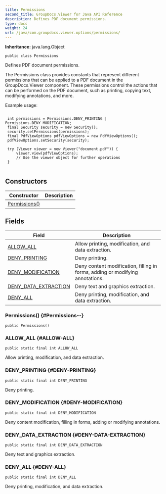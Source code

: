 ```yaml
---
title: Permissions
second_title: GroupDocs.Viewer for Java API Reference
description: Defines PDF document permissions.
type: docs
weight: 24
url: /java/com.groupdocs.viewer.options/permissions/
---
```

**Inheritance:**
java.lang.Object
```
public class Permissions
```

Defines PDF document permissions.

The Permissions class provides constants that represent different permissions that can be applied to a PDF document in the GroupDocs.Viewer component. These permissions control the actions that can be performed on the PDF document, such as printing, copying text, modifying annotations, and more.

Example usage:

```

 int permissions = Permissions.DENY_PRINTING | Permissions.DENY_MODIFICATION;
 final Security security = new Security();
 security.setPermissions(permissions);
 final PdfViewOptions pdfViewOptions = new PdfViewOptions();
 pdfViewOptions.setSecurity(security);

 try (Viewer viewer = new Viewer("document.pdf")) {
     viewer.view(pdfViewOptions);
     // Use the viewer object for further operations
 }
 
```
## Constructors

| Constructor | Description |
| --- | --- |
| [Permissions()](#Permissions--) |  |
## Fields

| Field | Description |
| --- | --- |
| [ALLOW_ALL](#ALLOW-ALL) | Allow printing, modification, and data extraction. |
| [DENY_PRINTING](#DENY-PRINTING) | Deny printing. |
| [DENY_MODIFICATION](#DENY-MODIFICATION) | Deny content modification, filling in forms, adding or modifying annotations. |
| [DENY_DATA_EXTRACTION](#DENY-DATA-EXTRACTION) | Deny text and graphics extraction. |
| [DENY_ALL](#DENY-ALL) | Deny printing, modification, and data extraction. |
### Permissions() {#Permissions--}
```
public Permissions()
```


### ALLOW_ALL {#ALLOW-ALL}
```
public static final int ALLOW_ALL
```


Allow printing, modification, and data extraction.

### DENY_PRINTING {#DENY-PRINTING}
```
public static final int DENY_PRINTING
```


Deny printing.

### DENY_MODIFICATION {#DENY-MODIFICATION}
```
public static final int DENY_MODIFICATION
```


Deny content modification, filling in forms, adding or modifying annotations.

### DENY_DATA_EXTRACTION {#DENY-DATA-EXTRACTION}
```
public static final int DENY_DATA_EXTRACTION
```


Deny text and graphics extraction.

### DENY_ALL {#DENY-ALL}
```
public static final int DENY_ALL
```


Deny printing, modification, and data extraction.

